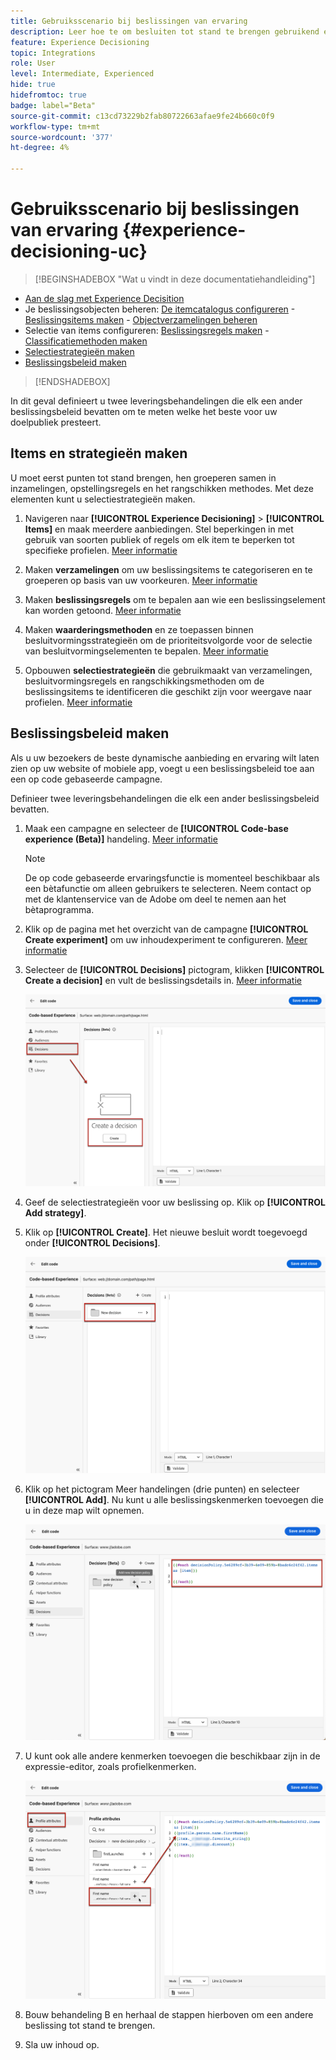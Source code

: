 ```yaml
---
title: Gebruiksscenario bij beslissingen van ervaring
description: Leer hoe te om besluiten tot stand te brengen gebruikend experimenten met het op code-gebaseerde kanaal
feature: Experience Decisioning
topic: Integrations
role: User
level: Intermediate, Experienced
hide: true
hidefromtoc: true
badge: label="Beta"
source-git-commit: c13cd73229b2fab80722663afae9fe24b660c0f9
workflow-type: tm+mt
source-wordcount: '377'
ht-degree: 4%

---
```


# Gebruiksscenario bij beslissingen van ervaring {#experience-decisioning-uc}

>[!BEGINSHADEBOX &quot;Wat u vindt in deze documentatiehandleiding&quot;]

* [Aan de slag met Experience Decisition](gs-experience-decisioning.md)
* Je beslissingsobjecten beheren: [De itemcatalogus configureren](catalogs.md) -[Beslissingsitems maken](items.md) - [Objectverzamelingen beheren](collections.md)
* Selectie van items configureren: [Beslissingsregels maken](rules.md) - [Classificatiemethoden maken](ranking.md)
* [Selectiestrategieën maken](selection-strategies.md)
* [Beslissingsbeleid maken](create-decision.md)

>[!ENDSHADEBOX]

In dit geval definieert u twee leveringsbehandelingen die elk een ander beslissingsbeleid bevatten om te meten welke het beste voor uw doelpubliek presteert.

## Items en strategieën maken

U moet eerst punten tot stand brengen, hen groeperen samen in inzamelingen, opstellingsregels en het rangschikken methodes. Met deze elementen kunt u selectiestrategieën maken.

1. Navigeren naar **[!UICONTROL Experience Decisioning]** > **[!UICONTROL Items]** en maak meerdere aanbiedingen. Stel beperkingen in met gebruik van soorten publiek of regels om elk item te beperken tot specifieke profielen. [Meer informatie](items.md)

   <!--
   1. From the items list, click the **[!UICONTROL Edit schema]** button  and edit the custom attributes if needed. [Learn how to work with catalogs](catalogs.md)-->

1. Maken **verzamelingen** om uw beslissingsitems te categoriseren en te groeperen op basis van uw voorkeuren. [Meer informatie](collections.md)

1. Maken **beslissingsregels** om te bepalen aan wie een beslissingselement kan worden getoond. [Meer informatie](rules.md)

1. Maken **waarderingsmethoden** en ze toepassen binnen besluitvormingsstrategieën om de prioriteitsvolgorde voor de selectie van besluitvormingselementen te bepalen. [Meer informatie](ranking.md)

1. Opbouwen **selectiestrategieën** die gebruikmaakt van verzamelingen, besluitvormingsregels en rangschikkingsmethoden om de beslissingsitems te identificeren die geschikt zijn voor weergave naar profielen. [Meer informatie](selection-strategies.md)

## Beslissingsbeleid maken

Als u uw bezoekers de beste dynamische aanbieding en ervaring wilt laten zien op uw website of mobiele app, voegt u een beslissingsbeleid toe aan een op code gebaseerde campagne.

Definieer twee leveringsbehandelingen die elk een ander beslissingsbeleid bevatten.

1. Maak een campagne en selecteer de **[!UICONTROL Code-base experience (Beta)]** handeling. [Meer informatie](../code-based/create-code-based.md)

   >[!NOTE]
   >
   >De op code gebaseerde ervaringsfunctie is momenteel beschikbaar als een bètafunctie om alleen gebruikers te selecteren. Neem contact op met de klantenservice van de Adobe om deel te nemen aan het bètaprogramma.

1. Klik op de pagina met het overzicht van de campagne **[!UICONTROL Create experiment]** om uw inhoudexperiment te configureren. [Meer informatie](../campaigns/content-experiment.md)

1. Selecteer de **[!UICONTROL Decisions]** pictogram, klikken **[!UICONTROL Create a decision]** en vult de beslissingsdetails in. [Meer informatie](create-decision.md)

   ![](assets/decision-code-based-create.png)

1. Geef de selectiestrategieën voor uw beslissing op. Klik op **[!UICONTROL Add strategy]**.

1. Klik op **[!UICONTROL Create]**. Het nieuwe besluit wordt toegevoegd onder **[!UICONTROL Decisions]**.

   ![](assets/decision-code-based-decision-added.png)

1. Klik op het pictogram Meer handelingen (drie punten) en selecteer **[!UICONTROL Add]**. Nu kunt u alle beslissingskenmerken toevoegen die u in deze map wilt opnemen.

   ![](assets/decision-code-based-add-decision.png)

1. U kunt ook alle andere kenmerken toevoegen die beschikbaar zijn in de expressie-editor, zoals profielkenmerken.

   ![](assets/decision-code-based-decision-profile-attribute.png)

1. Bouw behandeling B en herhaal de stappen hierboven om een andere beslissing tot stand te brengen.

1. Sla uw inhoud op.


